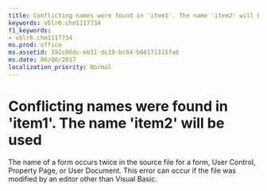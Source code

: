 ```yaml
---
title: Conflicting names were found in 'item1'. The name 'item2' will be used
keywords: vblr6.chm1117734
f1_keywords:
- vblr6.chm1117734
ms.prod: office
ms.assetid: 192c06dc-eb31-dc19-bc84-b66171115fa6
ms.date: 06/08/2017
localization_priority: Normal
---
```



# Conflicting names were found in 'item1'. The name 'item2' will be used

The name of a form occurs twice in the source file for a form, User Control, Property Page, or User Document. This error can occur if the file was modified by an editor other than Visual Basic.


